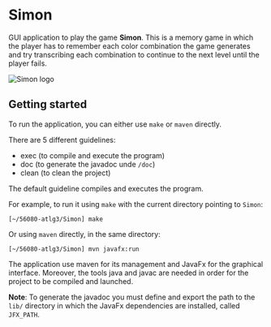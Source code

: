 # Simon

GUI application to play the game __Simon__. This is a memory game in which the player
has to remember each color combination the game generates and try transcribing each
combination to continue to the next level until the player fails.

![Simon logo](/Simon/ressources/simon-pic.jpg)

## Getting started

To run the application, you can either use `make` or `maven` directly.

There are 5 different guidelines:
* exec (to compile and execute the program)
* doc (to generate the javadoc unde `/doc`)
* clean (to clean the project)

The default guideline compiles and executes the program.

For example, to run it using `make` with the current directory pointing to `Simon`:

```
[~/56080-atlg3/Simon] make
```

Or using `maven` directly, in the same directory:

```
[~/56080-atlg3/Simon] mvn javafx:run
```

The application use maven for its management and JavaFx for the graphical interface. Moreover, 
the tools java and javac are needed in order for the project to be compiled and launched.

__Note__: To generate the javadoc you must define and export the path to the `lib/` directory
in which the JavaFx dependencies are installed, called `JFX_PATH`.


